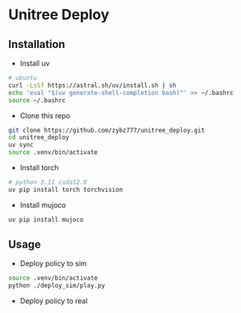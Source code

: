 # Unitree Deploy

## Installation
- Install uv
```bash
# ubuntu
curl -LsSf https://astral.sh/uv/install.sh | sh
echo 'eval "$(uv generate-shell-completion bash)"' >> ~/.bashrc
source ~/.bashrc
```
- Clone this repo
```bash
git clone https://github.com/zybz777/unitree_deploy.git
cd unitree_deploy
uv sync
source .venv/bin/activate
```
- Install torch
```bash
# python 3.11 cuda12.8
uv pip install torch torchvision
```
- Install mujoco
```bash
uv pip install mujoco
```
## Usage
- Deploy policy to sim
```bash
source .venv/bin/activate
python ./deploy_sim/play.py
```
- Deploy policy to real
```bash
```